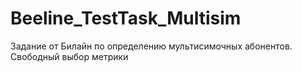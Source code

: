 # Beeline_TestTask_Multisim
Задание от Билайн по определению мультисимочных абонентов. Свободный выбор метрики
